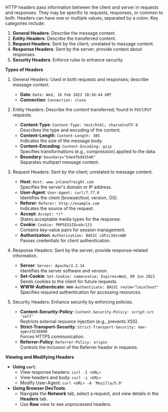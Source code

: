 HTTP headers pass information between the client and server in requests and responses. They may be specific to requests, responses, or common to both. Headers can have one or multiple values, separated by a colon. Key categories include:

1. **General Headers**: Describe the message context.
2. **Entity Headers**: Describe the transferred content.
3. **Request Headers**: Sent by the client; unrelated to message content.
4. **Response Headers**: Sent by the server; provide context about responses.
5. **Security Headers**: Enforce rules to enhance security.

**Types of Headers**
1. General Headers: Used in both requests and responses; describe message context.
	- **Date**: `Date: Wed, 16 Feb 2022 10:38:44 GMT`  	    
	- **Connection**: `Connection: close`  

2. Entity Headers: Describe the content transferred; found in `POST`/`PUT` requests.
	- **Content-Type**: `Content-Type: text/html; charset=UTF-8`  
	    Describes the type and encoding of the content.
	- **Content-Length**: `Content-Length: 385`  
	    Indicates the size of the message body.
	- **Content-Encoding**: `Content-Encoding: gzip`  
	    Specifies transformations (e.g., compression) applied to the data.
	- **Boundary**: `boundary="b4e4fbd93540"`  
	    Separates multipart message content.

3. Request Headers: Sent by the client; unrelated to message content.
	- **Host**: `Host: www.inlanefreight.com`  
	    Specifies the server's domain or IP address.
	- **User-Agent**: `User-Agent: curl/7.77.0`  
	    Identifies the client (browser/tool, version, OS).
	- **Referer**: `Referer: http://example.com`  
	    Indicates the source of the request.
	- **Accept**: `Accept: */*`  
	    States acceptable media types for the response.
	- **Cookie**: `Cookie: PHPSESSID=abc123`  
	    Contains key-value pairs for session management.
	- **Authorization**: `Authorization: BASIC cGFzc3dvcmQK`  
	    Passes credentials for client authentication.

4. Response Headers: Sent by the server; provide response-related information.
	- **Server**: `Server: Apache/2.2.14`  
	    Identifies the server software and version.
	- **Set-Cookie**: `Set-Cookie: name=value; Expires=Wed, 09 Jun 2021`  
	    Sends cookies to the client for future requests.
	- **WWW-Authenticate**: `WWW-Authenticate: BASIC realm="localhost"`  
	    Specifies required authentication for accessing resources.

5. Security Headers: Enhance security by enforcing policies.
	- **Content-Security-Policy**: `Content-Security-Policy: script-src 'self'`  
	    Restricts external resource injection (e.g., prevents XSS).
	- **Strict-Transport-Security**: `Strict-Transport-Security: max-age=31536000`  
	    Forces HTTPS communication.
	- **Referrer-Policy**: `Referrer-Policy: origin`  
	    Controls the inclusion of the Referrer header in requests.

 **Viewing and Modifying Headers**

- **Using `curl`**:
    - View response headers: `curl -I <URL>`
    - View headers and body: `curl -i <URL>`
    - Modify User-Agent: `curl <URL> -A 'Mozilla/5.0'`
- **Using Browser DevTools**:
    - Navigate the **Network** tab, select a request, and view details in the **Headers** tab.
    - Use **Raw** view to see unprocessed headers.
